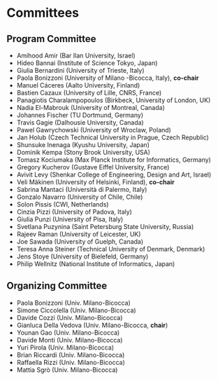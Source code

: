 # Committees

## Program Committee

*  Amihood Amir (Bar Ilan University, Israel)
*  Hideo Bannai (Institute of Science Tokyo, Japan)
*  Giulia Bernardini (University of Trieste, Italy)
*  Paola Bonizzoni (University of Milano -Bicocca, Italy),  **co-chair**
*  Manuel Cáceres (Aalto University, Finland)
*  Bastien Cazaux (University of Lille, CNRS, France)
*  Panagiotis Charalampopoulos (Birkbeck, University of London, UK)
*  Nadia El-Mabrouk (University of Montreal, Canada)
*  Johannes Fischer (TU Dortmund, Germany)
*  Travis Gagie (Dalhousie University, Canada)
*  Pawel Gawrychowski (University of Wroclaw, Poland)
*  Jan Holub (Czech Technical University in Prague, Czech Republic)
*  Shunsuke Inenaga (Kyushu University, Japan)
*  Dominik Kempa (Stony Brook University, USA)
*  Tomasz Kociumaka (Max Planck Institute for Informatics, Germany)
*  Gregory Kucherov (Gustave Eiffel University, France)
*  Avivit Levy (Shenkar College of Engineering, Design and Art, Israel)
*  Veli Mäkinen (University of Helsinki, Finland),  **co-chair**
*  Sabrina Mantaci (Università di Palermo, Italy)
*  Gonzalo Navarro (University of Chile, Chile)
*  Solon Pissis (CWI, Netherlands)
*  Cinzia Pizzi (University of Padova, Italy)
*  Giulia Punzi (University of Pisa, Italy)
*  Svetlana Puzynina (Saint Petersburg State University, Russia)
*  Rajeev Raman (University of Leicester, UK)
*  Joe Sawada (University of Guelph, Canada)
*  Teresa Anna Steiner (Technical University of Denmark, Denmark)
*  Jens Stoye (University of Bielefeld, Germany)
*  Philip Wellnitz (National Institute of Informatics, Japan)




## Organizing Committee

*  Paola Bonizzoni (Univ. Milano-Bicocca)
*  Simone Ciccolella (Univ. Milano-Bicocca)
*  Davide Cozzi (Univ. Milano-Bicocca)
*  Gianluca Della Vedova (Univ. Milano-Bicocca, **chair**)
*  Younan Gao (Univ. Milano-Bicocca)
*  Davide Monti (Univ. Milano-Bicocca)
*  Yuri Pirola (Univ. Milano-Bicocca)
*  Brian Riccardi (Univ. Milano-Bicocca)
*  Raffaella Rizzi (Univ. Milano-Bicocca)
*  Mattia Sgrò (Univ. Milano-Bicocca)
